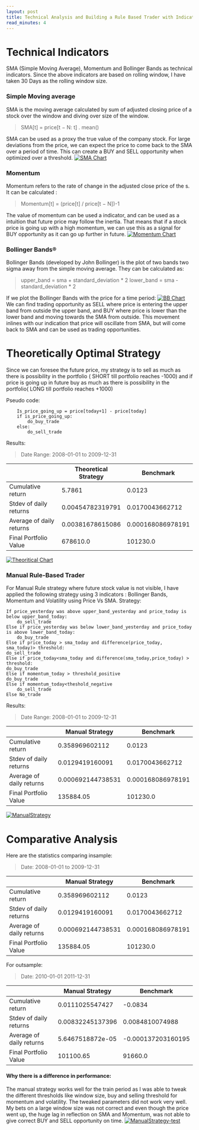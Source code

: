 ```yaml
---
layout: post
title: Technical Analysis and Building a Rule Based Trader with Indicators
read_minutes: 4
---
```

# Technical Indicators
 SMA (Simple Moving Average), Momentum and Bollinger Bands as technical indicators. Since the above indicators are based on rolling window, I have taken 30 Days as the rolling window size.

### Simple Moving average
SMA is the moving average calculated by sum of adjusted closing price of a stock over the window and diving over size of the window.
>SMA[t] = price[t − N: t] . mean()

SMA can be used as a proxy the true value of the company stock. For large deviations from the price, we can expect the price to come back to the SMA over a period of time. This can create a BUY and SELL opportunity when optimized over a threshold.
[![SMA Chart](https://github.com/anmolkapoor/project-technical-analysis-using-indicators-on-stock-data/raw/master/Normalized%20Price%20%26%20Simple%20Moving%20Average.png)](https://github.com/anmolkapoor/project-technical-analysis-using-indicators-on-stock-data/raw/master/Normalized%20Price%20%26%20Simple%20Moving%20Average.png)

### Momentum
Momentum refers to the rate of change in the adjusted close price of the s. It can be calculated :
>Momentum[t] = (price[t] / price[t − N])-1

The value of momentum can be used a indicator, and can be used as a intuition that future price may follow the inertia. That means that if a stock price is going up with a high momentum, we can use this as a signal for BUY opportunity as it can go up further in future. 
[![Momentum Chart](https://github.com/anmolkapoor/project-technical-analysis-using-indicators-on-stock-data/raw/master/Normalized%20Price%20%26%20Momentum.png)](https://github.com/anmolkapoor/project-technical-analysis-using-indicators-on-stock-data/raw/master/Normalized%20Price%20%26%20Momentum.png)
### Bollinger Bands®
Bollinger Bands (developed by John Bollinger) is the plot of two bands two sigma away from the simple moving average. They can be calculated as:

>upper_band = sma + standard_deviation * 2 
>lower_band = sma - standard_deviation * 2 

If we plot the Bollinger Bands with the price for a time period:
[![BB Chart](https://github.com/anmolkapoor/project-technical-analysis-using-indicators-on-stock-data/raw/master/Normalized%20Price%20%26%20Bollinger%20bands.png)](https://github.com/anmolkapoor/project-technical-analysis-using-indicators-on-stock-data/raw/master/Normalized%20Price%20%26%20Bollinger%20bands.png)
We can find trading opportunity as SELL where price is entering the upper band from outside the upper band, and BUY where price is lower than the lower band and moving towards the SMA from outside. This movement inlines with our indication that price will oscillate from SMA, but will come back to SMA and can be used as trading opportunities.

# Theoretically Optimal Strategy
Since we can foresee the future price, my strategy is to sell as much as there is possibility in the portfolio ( SHORT till portfolio reaches -1000) and if price is going up in future buy as much as there is possibility in the portfolio( LONG till portfolio reaches +1000) 

Pseudo code:
```
    Is_price_going_up = price[today+1] - price[today]
    if is_price_going_up:
        do_buy_trade
    else:
        do_sell_trade
```
Results:

>Date Range: 2008-01-01 to 2009-12-31


||Theoretical Strategy|Benchmark|
|---|----|---|
|Cumulative return|5.7861|0.0123|
|Stdev of daily returns|0.00454782319791|0.0170043662712|
|Average of daily returns|0.00381678615086|0.000168086978191|
|Final Portfolio Value|678610.0|101230.0|


[![Theoritical Chart](https://github.com/anmolkapoor/project-technical-analysis-using-indicators-on-stock-data/raw/master/TheoreticallyOptimalStrategy.png)](https://github.com/anmolkapoor/project-technical-analysis-using-indicators-on-stock-data/raw/master/TheoreticallyOptimalStrategy.png)

### Manual Rule-Based Trader
For Manual Rule strategy where future stock value is not visible, I have applied the following strategy using 3 indicators : Bollinger Bands, Momentum and Volatility using Price Vs SMA.
Strategy:
````
If price_yesterday was above upper_band_yesterday and price_today is below upper_band_today:
	do_sell_trade
Else if price_yesterday was below lower_band_yesterday and price_today is above lower_band_today:
	do_buy_trade
Else if price_today > sma_today and difference(price_today, sma_today)> threshold:
do_sell_trade
Else if price_today<sma_today and difference(sma_today,price_today) > threshold:
do_buy_trade
Else if momentum_today > threshold_positive
do_buy_trade
Else if momentum_today<theshold_negative
	do_sell_trade
Else No_trade
````
Results:

>Date Range: 2008-01-01 to 2009-12-31


||Manual Strategy|Benchmark|
|---|---|---|
|Cumulative return|0.358969602112|0.0123|
|Stdev of daily returns|0.0129419160091|0.0170043662712|
|Average of daily returns|0.000692144738531|0.000168086978191
|Final Portfolio Value|135884.05|101230.0

[![ManualStrategy](https://github.com/anmolkapoor/project-technical-analysis-using-indicators-on-stock-data/raw/master/ManualStrategy-Train.png)](https://github.com/anmolkapoor/project-technical-analysis-using-indicators-on-stock-data/raw/master/ManualStrategy-Train.png)


# Comparative Analysis
Here are the statistics comparing insample:

>Date: 2008-01-01 to 2009-12-31


||Manual Strategy|Benchmark|
|---|---|---|
|Cumulative return|0.358969602112|0.0123|
|Stdev of daily returns|0.0129419160091|0.0170043662712|
|Average of daily returns|0.000692144738531|0.000168086978191
|Final Portfolio Value|135884.05|101230.0



For outsample:

>Date:  2010-01-01  2011-12-31


||Manual Strategy|Benchmark
|---|---|---|
|Cumulative return|0.0111025547427|-0.0834
|Stdev of daily returns|0.00832245137396|0.0084810074988
|Average of daily returns|5.6467518872e-05|-0.000137203160195
|Final Portfolio Value|101100.65|91660.0


#### Why there is a difference in performance:
The manual strategy works well for the train period as I was able to tweak the different thresholds like window size, buy and selling threshold for momentum and volatility. The tweaked parameters did not work very well. My bets on a large window size was not correct and even though the price went up, the huge lag in reflection on SMA and Momentum, was not able to give correct BUY and SELL opportunity on time.
[![ManualStrategy-test](https://github.com/anmolkapoor/project-technical-analysis-using-indicators-on-stock-data/raw/master/ManualStrategy-Test.png)](https://github.com/anmolkapoor/project-technical-analysis-using-indicators-on-stock-data/raw/master/ManualStrategy-Test.png)


